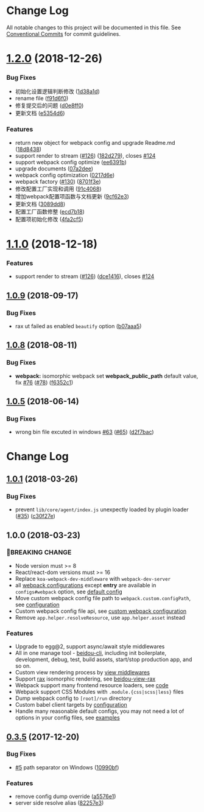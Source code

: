 # Change Log

All notable changes to this project will be documented in this file.
See [Conventional Commits](https://conventionalcommits.org) for commit guidelines.

<a name="1.2.0"></a>
# [1.2.0](https://github.com/alibaba/beidou/compare/v1.1.0...v1.2.0) (2018-12-26)


### Bug Fixes

*  初始化设置逻辑判断修改 ([1d38a1d](https://github.com/alibaba/beidou/commit/1d38a1d))
* rename file ([f91d6f0](https://github.com/alibaba/beidou/commit/f91d6f0))
* 修复提交后的问题 ([d0e8ff0](https://github.com/alibaba/beidou/commit/d0e8ff0))
* 更新文档 ([e5354d6](https://github.com/alibaba/beidou/commit/e5354d6))


### Features

* return new object for  webpack config and upgrade Readme.md ([18d8438](https://github.com/alibaba/beidou/commit/18d8438))
* support render to stream  ([#126](https://github.com/alibaba/beidou/issues/126)) ([182d279](https://github.com/alibaba/beidou/commit/182d279)), closes [#124](https://github.com/alibaba/beidou/issues/124)
* support webpack config optimize ([ee6391b](https://github.com/alibaba/beidou/commit/ee6391b))
* upgrade documents ([07a2dee](https://github.com/alibaba/beidou/commit/07a2dee))
* webpack config optimization ([0217d6e](https://github.com/alibaba/beidou/commit/0217d6e))
* webpack factory ([#130](https://github.com/alibaba/beidou/issues/130)) ([8701f3e](https://github.com/alibaba/beidou/commit/8701f3e))
* 修改配置工厂实现和调用 ([91c4068](https://github.com/alibaba/beidou/commit/91c4068))
* 增加webpack配置项函数与文档更新 ([9cf62e3](https://github.com/alibaba/beidou/commit/9cf62e3))
* 更新文档 ([3089dd8](https://github.com/alibaba/beidou/commit/3089dd8))
* 配置工厂函数修整 ([ecd7b18](https://github.com/alibaba/beidou/commit/ecd7b18))
* 配置项初始化修改 ([4fa2cf5](https://github.com/alibaba/beidou/commit/4fa2cf5))




<a name="1.1.0"></a>
# [1.1.0](https://github.com/alibaba/beidou/compare/v1.0.10...v1.1.0) (2018-12-18)


### Features

* support render to stream  ([#126](https://github.com/alibaba/beidou/issues/126)) ([dce1416](https://github.com/alibaba/beidou/commit/dce1416)), closes [#124](https://github.com/alibaba/beidou/issues/124)




<a name="1.0.9"></a>
## [1.0.9](https://github.com/alibaba/beidou/compare/v1.0.8...v1.0.9) (2018-09-17)


### Bug Fixes

* rax ut failed as enabled `beautify` option ([b07aaa5](https://github.com/alibaba/beidou/commit/b07aaa5))




<a name="1.0.8"></a>
## [1.0.8](https://github.com/alibaba/beidou/compare/v1.0.7...v1.0.8) (2018-08-11)


### Bug Fixes

* **webpack:** isomorphic webpack set __webpack_public_path__ default value, fix [#76](https://github.com/alibaba/beidou/issues/76) ([#78](https://github.com/alibaba/beidou/issues/78)) ([f6352c1](https://github.com/alibaba/beidou/commit/f6352c1))




<a name="1.0.5"></a>
## [1.0.5](https://github.com/alibaba/beidou/compare/v1.0.4...v1.0.5) (2018-06-14)


### Bug Fixes

* wrong bin file excuted in windows [#63](https://github.com/alibaba/beidou/issues/63) ([#65](https://github.com/alibaba/beidou/issues/65)) ([d2f7bac](https://github.com/alibaba/beidou/commit/d2f7bac))




# Change Log

## [1.0.1](https://github.com/alibaba/beidou/compare/v1.0.0...v1.0.1) (2018-03-26)


### Bug Fixes

* prevent `lib/core/agent/index.js` unexpectly loaded by plugin loader ([#35](https://github.com/alibaba/beidou/issues/35)) ([c30f27e](https://github.com/alibaba/beidou/commit/c30f27e))



## 1.0.0 (2018-03-23)

### BREAKING CHANGE

* Node version must >= 8
* React/react-dom versions must >= 16
* Replace `koa-webpack-dev-middleware` with `webpack-dev-server`
* all [webpack configurations](https://webpack.js.org/configuration/) except **entry** are available in `configs#webpack` option, see [default config](https://github.com/alibaba/beidou/blob/master/packages/beidou-webpack/config/config.default.js)
* Move custom webpack config file path to `webpack.custom.configPath`, see [configuration](https://github.com/alibaba/beidou/blob/master/packages/beidou-webpack/README.md#configuration)
* Custom webpack config file api, see [custom webpack configuration](https://github.com/alibaba/beidou/blob/master/packages/beidou-webpack/README.md#custom-webpack-configuration)
* Remove `app.helper.resolveResource`, use `app.helper.asset` instead

### Features

* Upgrade to egg@2, support async/await style middlewares
* All in one manage tool - [beidou-cli](https://github.com/alibaba/beidou/blob/master/packages/beidou-cli/README.md), including init boilerplate, development, debug, test, build assets, start/stop production app, and so on.
* Custom view rendering process by [view middlewares](https://github.com/alibaba/beidou/blob/master/packages/beidou-view-react/README.md#custom-view-middlewares)
* Support [rax](https://github.com/alibaba/rax) isomorphic rendering, see [beidou-view-rax](https://github.com/alibaba/beidou/blob/master/packages/beidou-view-rax/README.md)
* Webpack support many frontend resource loaders, see [code](https://github.com/alibaba/beidou/blob/master/packages/beidou-webpack/config/webpack/webpack.browser.js)
* Webpack support CSS Modules with `.module.{css|scss|less}` files
* Dump webpack config to `[root]/run` directory
* Custom babel client targets by [configuration](https://github.com/alibaba/beidou/blob/master/packages/babel-preset-beidou-client/README.md#configuration)
* Handle many reasonable default configs, you may not need a lot of options in your config files, see [examples](https://github.com/alibaba/beidou/tree/master/examples)


## [0.3.5](https://github.com/alibaba/beidou/compare/v0.3.4...v0.3.5) (2017-12-20)


### Bug Fixes

* [#5](https://github.com/alibaba/beidou/issues/5) path separator on Windows ([10990bf](https://github.com/alibaba/beidou/commit/10990bf))


### Features

* remove config dump override ([a5576e1](https://github.com/alibaba/beidou/commit/a5576e1))
* server side resolve alias ([82257e3](https://github.com/alibaba/beidou/commit/82257e3))
